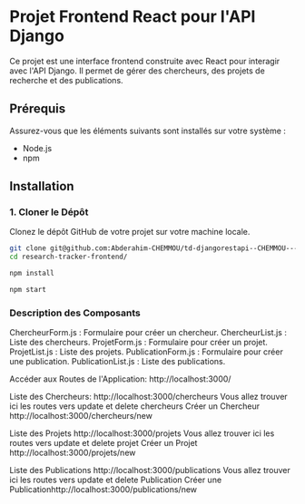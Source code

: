 # Projet Frontend React pour l'API Django

Ce projet est une interface frontend construite avec React pour interagir avec l'API Django. Il permet de gérer des chercheurs, des projets de recherche et des publications.

## Prérequis

Assurez-vous que les éléments suivants sont installés sur votre système :
- Node.js 
- npm 

## Installation

### 1. Cloner le Dépôt

Clonez le dépôt GitHub de votre projet sur votre machine locale.

```bash
git clone git@github.com:Abderahim-CHEMMOU/td-djangorestapi--CHEMMOU---ABDERAHIM-.git
cd research-tracker-frontend/

npm install

npm start
```


### Description des Composants
ChercheurForm.js : Formulaire pour créer un chercheur.
ChercheurList.js : Liste des chercheurs.
ProjetForm.js : Formulaire pour créer un projet.
ProjetList.js : Liste des projets.
PublicationForm.js : Formulaire pour créer une publication.
PublicationList.js : Liste des publications.

Accéder aux Routes de l'Application: http://localhost:3000/

Liste des Chercheurs: http://localhost:3000/chercheurs Vous allez trouver ici les routes vers update et delete chercheurs
Créer un Chercheur http://localhost:3000/chercheurs/new

Liste des Projets http://localhost:3000/projets   Vous allez trouver ici les routes vers update et delete projet
Créer un Projet http://localhost:3000/projets/new

Liste des Publications http://localhost:3000/publications   Vous allez trouver ici les routes vers update et delete Publication
Créer une Publicationhttp://localhost:3000/publications/new

